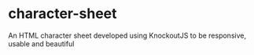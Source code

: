 character-sheet
===============

An HTML character sheet developed using KnockoutJS to be responsive, usable and beautiful
